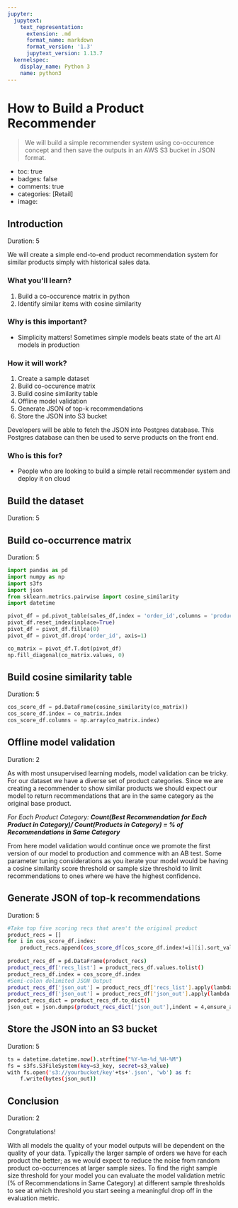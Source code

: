 ```yaml
---
jupyter:
  jupytext:
    text_representation:
      extension: .md
      format_name: markdown
      format_version: '1.3'
      jupytext_version: 1.13.7
  kernelspec:
    display_name: Python 3
    name: python3
---
```


<!-- #region id="V9SYHOEILWHU" -->
# How to Build a Product Recommender
> We will build a simple recommender system using co-occurence concept and then save the outputs in an AWS S3 bucket in JSON format.

- toc: true
- badges: false
- comments: true
- categories: [Retail]
- image:
<!-- #endregion -->

<!-- #region id="r4lkQorPFJEg" -->
## Introduction

Duration: 5

We will create a simple end-to-end product recommendation system for similar products simply with historical sales data.

### What you'll learn?

1. Build a co-occurence matrix in python
2. Identify similar items with cosine similarity

### Why is this important?

- Simplicity matters! Sometimes simple models beats state of the art AI models in production

### How it will work?

1. Create a sample dataset
2. Build co-occurence matrix
3. Build cosine similarity table
4. Offline model validation
5. Generate JSON of top-k recommendations
6. Store the JSON into S3 bucket

Developers will be able to fetch the JSON into Postgres database. This Postgres database can then be used to serve products on the front end.

### Who is this for?

- People who are looking to build a simple retail recommender system and deploy it on cloud

<!---------------------------->

## Build the dataset

Duration: 5


<!-- #endregion -->

<!-- #region id="z0wElLX3FLqD" -->
<!-- #endregion -->

<!-- #region id="HdmiQHdTFOnB" -->
## Build co-occurrence matrix

Duration: 5

```python
import pandas as pd
import numpy as np
import s3fs
import json
from sklearn.metrics.pairwise import cosine_similarity
import datetime

pivot_df = pd.pivot_table(sales_df,index = 'order_id',columns = 'product_id',values = 'category',aggfunc = 'count')
pivot_df.reset_index(inplace=True)
pivot_df = pivot_df.fillna(0)
pivot_df = pivot_df.drop('order_id', axis=1)

co_matrix = pivot_df.T.dot(pivot_df)
np.fill_diagonal(co_matrix.values, 0)
```

<!---------------------------->

## Build cosine similarity table

Duration: 5

```python
cos_score_df = pd.DataFrame(cosine_similarity(co_matrix))
cos_score_df.index = co_matrix.index
cos_score_df.columns = np.array(co_matrix.index)
```


<!-- #endregion -->

<!-- #region id="YyYBAP1nFQsu" -->
<!-- #endregion -->

<!-- #region id="PMYhz1_rFEJl" -->
## Offline model validation

Duration: 2

As with most unsupervised learning models, model validation can be tricky. For our dataset we have a diverse set of product categories. Since we are creating a recommender to show similar products we should expect our model to return recommendations that are in the same category as the original base product.

*For Each Product Category: **Count(Best Recommendation for Each Product in Category)/ Count(Products in Category) = % of Recommendations in Same Category***

From here model validation would continue once we promote the first version of our model to production and commence with an AB test. Some parameter tuning considerations as you iterate your model would be having a cosine similarity score threshold or sample size threshold to limit recommendations to ones where we have the highest confidence.

<!---------------------------->

## Generate JSON of top-k recommendations

Duration: 5

```bash
#Take top five scoring recs that aren't the original product
product_recs = []
for i in cos_score_df.index:
    product_recs.append(cos_score_df[cos_score_df.index!=i][i].sort_values(ascending = False)[0:5].index)
    
product_recs_df = pd.DataFrame(product_recs)
product_recs_df['recs_list'] = product_recs_df.values.tolist()
product_recs_df.index = cos_score_df.index
#Semi-colon delimited JSON Output
product_recs_df['json_out'] = product_recs_df['recs_list'].apply(lambda x: [str(element) for element in x])
product_recs_df['json_out'] = product_recs_df['json_out'].apply(lambda x: ";".join(x))
product_recs_dict = product_recs_df.to_dict()
json_out = json.dumps(product_recs_dict['json_out'],indent = 4,ensure_ascii = False).encode('UTF-8')
```

<!---------------------------->

## Store the JSON into an S3 bucket

Duration: 5

```bash
ts = datetime.datetime.now().strftime("%Y-%m-%d_%H-%M")
fs = s3fs.S3FileSystem(key=s3_key, secret=s3_value)
with fs.open('s3://yourbucket/key'+ts+'.json', 'wb') as f:
    f.write(bytes(json_out))
```

<!---------------------------->

## Conclusion

Duration: 2

Congratulations!

With all models the quality of your model outputs will be dependent on the quality of your data. Typically the larger sample of orders we have for each product the better; as we would expect to reduce the noise from random product co-occurrences at larger sample sizes. To find the right sample size threshold for your model you can evaluate the model validation metric (% of Recommendations in Same Category) at different sample thresholds to see at which threshold you start seeing a meaningful drop off in the evaluation metric.
<!-- #endregion -->
